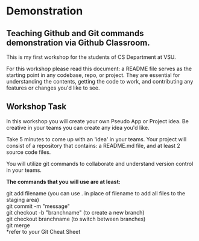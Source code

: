 # Demonstration

## Teaching Github and Git commands demonstration via Github Classroom.

This is my first workshop for the students of CS Department at VSU.


For this workshop please read this document: a README file serves as the starting point in any codebase, repo, or project. They are essential for understanding the contents, getting the code to work, and contributing any features or changes you'd like to see.

## Workshop Task
In this workshop you will create your own Pseudo App or Project idea. Be creative in your teams you can create any idea you'd like. 

Take 5 minutes to come up with an 'idea' in your teams. Your project will consist of a repository that contains: a README.md file, and at least 2 source code files. 

You will utilize git commands to collaborate and understand version control in your teams. 

**The commands that you will use are at least:**

git add filename (you can use . in place of filename to add all files to the staging area)<br>
git commit -m "message"<br>
git checkout -b "branchname" (to create a new branch)<br>
git checkout branchname (to switch between branches)<br>
git merge<br>
*refer to your Git Cheat Sheet 





